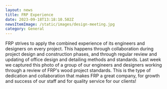 ```yaml
---
layout: news
title: FRP Experience
date: 2023-09-18T13:18:10.502Z
newsItemImage: /static/images/design-meeting.jpg
category: General
---
```

F﻿RP strives to apply the combined experience of its engineers and designers on every project.  This happens through collaboration during project design and construction phases, and through regular review and updating of office design and detailing methods and standards.  Last week we captured this photo of a group of our engineers and designers working through a review of FRP's wood project standards.  This is the type of dedication and collaboration that makes FRP a great company, for growth and success of our staff and for quality service for our clients!
